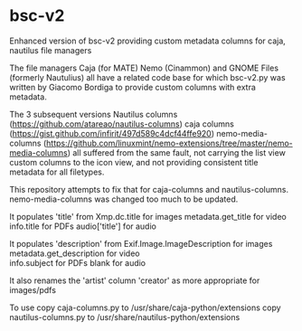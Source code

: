 # bsc-v2
Enhanced version of bsc-v2 providing custom metadata columns for caja, nautilus file managers

The file managers Caja (for MATE) Nemo (Cinammon) and GNOME Files (formerly Nautulius) all have a related code
base for which bsc-v2.py was written by Giacomo Bordiga to provide custom columns with extra metadata.

The 3 subsequent versions Nautilus columns (https://github.com/atareao/nautilus-columns)
caja columns (https://gist.github.com/infirit/497d589c4dcf44ffe920) nemo-media-columns 
(https://github.com/linuxmint/nemo-extensions/tree/master/nemo-media-columns) all suffered from the same
fault, not carrying the list view custom columns to the icon view, and not providing consistent title
metadata for all filetypes.

This repository attempts to fix that for caja-columns and nautilus-columns. nemo-media-columns was changed too
much to be updated.

It populates 'title' from
  Xmp.dc.title for images
  metadata.get_title for video 
  info.title for PDFs
  audio['title'] for audio
  
It populates 'description' from
  Exif.Image.ImageDescription for images
  metadata.get_description for video  
  info.subject for PDFs
  blank for audio

It also renames the 'artist' column 'creator' as more appropriate for images/pdfs

To use
  copy caja-columns.py to /usr/share/caja-python/extensions
  copy nautilus-columns.py to /usr/share/nautilus-python/extensions

